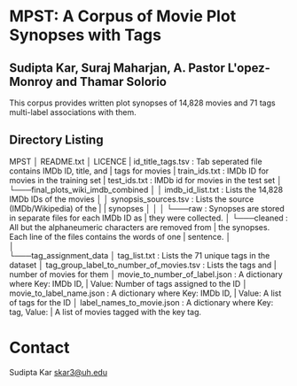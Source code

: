 MPST: A Corpus of Movie Plot Synopses with Tags
========================================================================
Sudipta Kar, Suraj Maharjan, A. Pastor L\'opez-Monroy and Thamar Solorio
------------------------------------------------------------------------

This corpus provides written plot synopses of 14,828 movies and 71 tags 
multi-label associations with them.

Directory Listing
------------------


MPST
│   README.txt
│   LICENCE
|	id_title_tags.tsv : Tab seperated file contains IMDb ID, title, and 
|	tags for movies
|	train_ids.txt : IMDb ID for movies in the training set
|	test_ids.txt : IMDb id for movies in the test set
│   
└───final_plots_wiki_imdb_combined
│   │   imdb_id_list.txt : Lists the 14,828 IMDb IDs of the movies 
│   │   synopsis_sources.tsv : Lists the source (IMDb/Wikipedia) of the
|	|	synopses 
│   │
│   └───raw : Synopses are stored in separate files for each IMDb ID as 
|		they were collected. 
│   └───cleaned : All but the alphaneumeric characters are removed from 
|		the synopses. Each line of the files contains the words of one 
|		sentence.
│       
│   
└───tag_assignment_data
    │   tag_list.txt : Lists the 71 unique tags in the dataset
    │   tag_group_label_to_number_of_movies.tsv : Lists the tags and 
    |	number of movies for them
    │   movie_to_number_of_label.json : A dictionary where Key: IMDb ID, 
    |	Value: Number of tags assigned to the ID
    │   movie_to_label_name.json : A dictionary where Key: IMDb ID, 
    |	Value: A list of tags for the ID
    │   label_names_to_movie.json : A dictionary where Key: tag, Value: 
    |	A list of movies tagged with the key tag.


Contact
========
Sudipta Kar
skar3@uh.edu
